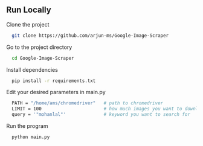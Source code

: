 
## Run Locally

Clone the project

```bash
  git clone https://github.com/arjun-ms/Google-Image-Scraper
```

Go to the project directory

```bash
  cd Google-Image-Scraper
```

Install dependencies

```bash
  pip install -r requirements.txt
```
Edit your desired parameters in main.py

```bash
  PATH = "/home/ams/chromedriver"   # path to chromedriver
  LIMIT = 100                       # how much images you want to download
  query = '"mohanlal"'              # keyword you want to search for
```

Run the program

```bash
  python main.py
```

